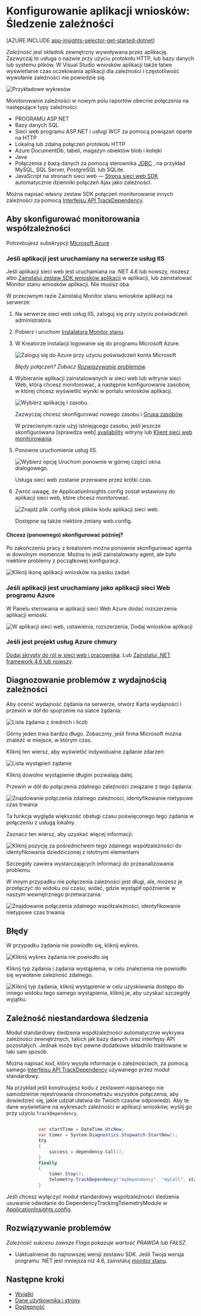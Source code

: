 <properties 
    pageTitle="Zależność śledzenia w aplikacji wniosków" 
    description="Analizowanie użycia, dostępności i wydajności lokalnego lub aplikacji sieci web Microsoft Azure o wniosków aplikacji." 
    services="application-insights" 
    documentationCenter=".net"
    authors="alancameronwills" 
    manager="douge"/>

<tags 
    ms.service="application-insights" 
    ms.workload="tbd" 
    ms.tgt_pltfrm="ibiza" 
    ms.devlang="na" 
    ms.topic="article" 
    ms.date="10/24/2016" 
    ms.author="awills"/>


# <a name="set-up-application-insights-dependency-tracking"></a>Konfigurowanie aplikacji wniosków: Śledzenie zależności


[AZURE.INCLUDE [app-insights-selector-get-started-dotnet](../../includes/app-insights-selector-get-started-dotnet.md)]



*Zależność* jest składnik zewnętrzny wywoływana przez aplikację. Zazwyczaj to usługa o nazwie przy użyciu protokołu HTTP, lub bazy danych lub systemu plików. W Visual Studio wniosków aplikacji także łatwe wyświetlanie czas oczekiwania aplikacji dla zależności i częstotliwość wywołanie zależności nie powiedzie się.

![Przykładowe wykresów](./media/app-insights-asp-net-dependencies/10-intro.png)

Monitorowanie zależności w nowym polu raportów obecnie połączenia na następujące typy zależności:

* PROGRAMU ASP.NET
 * Bazy danych SQL
 * Sieci web programu ASP.NET i usługi WCF za pomocą powiązań oparte na HTTP
 * Lokalną lub zdalną połączeń protokołu HTTP
 * Azure DocumentDb, tabeli, magazyn obiektów blob i kolejki
* Java
 * Połączenia z bazą danych za pomocą sterownika [JDBC](http://docs.oracle.com/javase/7/docs/technotes/guides/jdbc/) , na przykład MySQL, SQL Server, PostgreSQL lub SQLite.
* JavaScript na stronach sieci web — [Strona sieci web SDK](app-insights-javascript.md) automatycznie dzienniki połączeń Ajax jako zależności.

Można napisać własny zestaw SDK połączeń monitorowanie innych zależności za pomocą [Interfejsu API TrackDependency](app-insights-api-custom-events-metrics.md#track-dependency).


## <a name="to-set-up-dependency-monitoring"></a>Aby skonfigurować monitorowania współzależności

Potrzebujesz subskrypcji [Microsoft Azure](http://azure.com) .

### <a name="if-your-app-runs-on-your-iis-server"></a>Jeśli aplikacji jest uruchamiany na serwerze usług IIS

Jeśli aplikacji sieci web jest uruchamiana na .NET 4.6 lub nowszy, możesz albo [Zainstaluj zestaw SDK wniosków aplikacji](app-insights-asp-net.md) w aplikacji, lub zainstalować Monitor stanu wniosków aplikacji. Nie musisz oba.

W przeciwnym razie Zainstaluj Monitor stanu wniosków aplikacji na serwerze:

1. Na serwerze sieci web usług IIS, zaloguj się przy użyciu poświadczeń administratora.
2. Pobierz i uruchom [Instalatora Monitor stanu](http://go.microsoft.com/fwlink/?LinkId=506648).
4. W Kreatorze instalacji logowanie się do programu Microsoft Azure.

    ![Zaloguj się do Azure przy użyciu poświadczeń konta Microsoft](./media/app-insights-asp-net-dependencies/appinsights-035-signin.png)

    *Błędy połączeń? Zobacz [Rozwiązywanie problemów](#troubleshooting).*

5. Wybieranie aplikacji zainstalowanych w sieci web lub witrynie sieci Web, którą chcesz monitorować, a następnie konfigurowanie zasobów, w której chcesz wyświetlić wyniki w portalu wniosków aplikacji.

    ![Wybierz aplikację i zasobu.](./media/app-insights-asp-net-dependencies/appinsights-036-configAIC.png)

    Zazwyczaj chcesz skonfigurować nowego zasobu i [Grupa zasobów][roles].

    W przeciwnym razie użyj istniejącego zasobu, jeśli jeszcze skonfigurowana [sprawdza web] [ availability] witryny lub [Klient sieci web monitorowania][client].

6. Ponowne uruchomienie usług IIS.

    ![Wybierz opcję Uruchom ponownie w górnej części okna dialogowego.](./media/app-insights-asp-net-dependencies/appinsights-036-restart.png)

    Usługa sieci web zostanie przerwane przez krótki czas.

6. Zwróć uwagę, że ApplicationInsights.config został wstawiony do aplikacji sieci web, które chcesz monitorować.

    ![Znajdź plik .config obok plików kodu aplikacji sieci web.](./media/app-insights-asp-net-dependencies/appinsights-034-aiconfig.png)

   Dostępne są także niektóre zmiany web.config.

#### <a name="want-to-reconfigure-later"></a>Chcesz (ponownego) skonfigurować później?

Po zakończeniu pracy z kreatorem można ponownie skonfigurować agenta w dowolnym momencie. Można to jeśli zainstalowany agent, ale było niektóre problemy z początkowej konfiguracji.

![Kliknij ikonę aplikacji wniosków na pasku zadań](./media/app-insights-asp-net-dependencies/appinsights-033-aicRunning.png)


### <a name="if-your-app-runs-as-an-azure-web-app"></a>Jeśli aplikacji jest uruchamiany jako aplikacji sieci Web programu Azure

W Panelu sterowania w aplikacji sieci Web Azure dodać rozszerzenia aplikacji wnioski.

![W aplikacji sieci web, ustawienia, rozszerzenia, Dodaj wniosków aplikacji](./media/app-insights-asp-net-dependencies/05-extend.png)


### <a name="if-its-an-azure-cloud-services-project"></a>Jeśli jest projekt usług Azure chmury

[Dodaj skrypty do ról w sieci web i pracownika](app-insights-cloudservices.md#dependencies). Lub [Zainstaluj .NET framework 4.6 lub nowszy](../cloud-services/cloud-services-dotnet-install-dotnet.md).

## <a name="diagnosis"></a>Diagnozowanie problemów z wydajnością zależności

Aby ocenić wydajność żądania na serwerze, otwórz Karta wydajności i przewiń w dół do spojrzenie na siatce żądania:

![Lista żądania z średnich i liczb](./media/app-insights-asp-net-dependencies/02-reqs.png)

Górny jeden trwa bardzo długo. Zobaczmy, jeśli firma Microsoft można znaleźć w miejsce, w którym czas.

Kliknij ten wiersz, aby wyświetlić indywidualne żądanie zdarzeń:


![Lista wystąpień żądanie](./media/app-insights-asp-net-dependencies/03-instances.png)

Kliknij dowolne wystąpienie długim pozwalają dalej.

Przewiń w dół do połączenia zdalnego zależności związane z tego żądania:

![Znajdowanie połączenia zdalnego zależności, identyfikowanie nietypowe czas trwania](./media/app-insights-asp-net-dependencies/04-dependencies.png)

Ta funkcja wygląda większość obsługi czasu poświęconego tego żądania w połączeniu z usługą lokalny. 


Zaznacz ten wiersz, aby uzyskać więcej informacji:

![Kliknij pozycję za pośrednictwem tego zdalnego współzależności do identyfikowania dziedziczonej z istotnymi elementami](./media/app-insights-asp-net-dependencies/05-detail.png)

Szczegóły zawiera wystarczających informacji do przeanalizowania problemu.


W innym przypadku nie połączenia zależności jest długi, ale, możesz je przełączyć do widoku osi czasu, widać, gdzie wystąpił opóźnienie w naszym wewnętrznego przetwarzania:


![Znajdowanie połączenia zdalnego współzależności, identyfikowanie nietypowe czas trwania](./media/app-insights-asp-net-dependencies/04-1.png)


## <a name="failures"></a>Błędy

W przypadku żądania nie powiodło się, kliknij wykres.

![Kliknij wykres żądania nie powiodło się](./media/app-insights-asp-net-dependencies/06-fail.png)

Kliknij typ żądania i żądania wystąpienia, w celu znalezienia nie powiodło się wywołanie zależność zdalnego.


![Kliknij typ żądania, kliknij wystąpienie w celu uzyskiwania dostępu do innego widoku tego samego wystąpienia, kliknij je, aby uzyskać szczegóły wyjątku.](./media/app-insights-asp-net-dependencies/07-faildetail.png)


## <a name="custom-dependency-tracking"></a>Zależność niestandardowa śledzenia

Moduł standardowy śledzenia współzależności automatycznie wykrywa zależności zewnętrznych, takich jak bazy danych oraz interfejsy API pozostałych. Jednak może być pewne dodatkowe składniki traktowane w taki sam sposób. 

Można napisać kod, który wysyła informacje o zależnościach, za pomocą samego [Interfejsu API TrackDependency](app-insights-api-custom-events-metrics.md#track-dependency) używanego przez moduł standardowy.

Na przykład jeśli konstruujesz kodu z zestawem napisanego nie samodzielnie rejestrowania chronometrażu wszystkie połączenia, aby dowiedzieć się, jakie udział ułatwia do Twoich czasów odpowiedzi. Aby te dane wyświetlane na wykresach zależności w aplikacji wniosków, wyślij go przy użyciu `TrackDependency`.

```C#

            var startTime = DateTime.UtcNow;
            var timer = System.Diagnostics.Stopwatch.StartNew();
            try
            {
                success = dependency.Call();
            }
            finally
            {
                timer.Stop();
                telemetry.TrackDependency("myDependency", "myCall", startTime, timer.Elapsed, success);
            }
```

Jeśli chcesz wyłączyć moduł standardowy współzależności śledzenia usuwanie odwołanie do DependencyTrackingTelemetryModule w [ApplicationInsights.config](app-insights-configuration-with-applicationinsights-config.md).

## <a name="troubleshooting"></a>Rozwiązywanie problemów

*Zależność sukcesu zawsze Flaga pokazuje wartość PRAWDA lub FAŁSZ.*

* Uaktualnienie do najnowszej wersji zestawu SDK. Jeśli Twoja wersja programu .NET jest mniejsza niż 4.6, zainstaluj [monitor stanu](app-insights-monitor-performance-live-website-now.md).

## <a name="next-steps"></a>Następne kroki

- [Wyjątki](app-insights-asp-net-exceptions.md)
- [Dane użytkownika i strony][client]
- [Dostępność](app-insights-monitor-web-app-availability.md)




<!--Link references-->

[api]: app-insights-api-custom-events-metrics.md
[apikey]: app-insights-api-custom-events-metrics.md#ikey
[availability]: app-insights-monitor-web-app-availability.md
[azure]: ../insights-perf-analytics.md
[client]: app-insights-javascript.md
[diagnostic]: app-insights-diagnostic-search.md
[metrics]: app-insights-metrics-explorer.md
[netlogs]: app-insights-asp-net-trace-logs.md
[portal]: http://portal.azure.com/
[qna]: app-insights-troubleshoot-faq.md
[redfield]: app-insights-asp-net-dependencies.md
[roles]: app-insights-resources-roles-access-control.md

 
